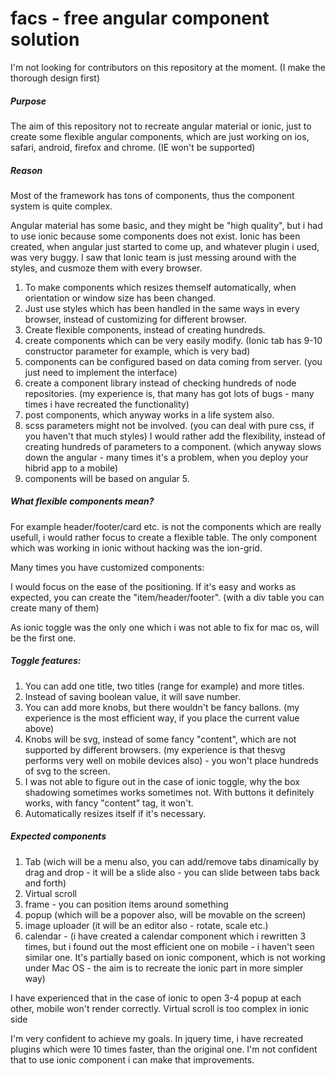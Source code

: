 # facs - free angular component solution

I'm not looking for contributors on this repository at the moment. (I make the thorough design first)

##### Purpose
The aim of this repository not to recreate angular material or ionic, just to create some flexible angular components, which are just working on ios, safari, android, firefox and chrome. (IE won't be supported)

##### Reason
Most of the framework has tons of components, thus the component system is quite complex.

Angular material has some basic, and they might be "high quality", but i had to use ionic because some components does not exist. Ionic has been created, when angular just started to come up, and whatever plugin i used, was very buggy.
I saw that Ionic team is just messing around with the styles, and cusmoze them with every browser.

1) To make components which resizes themself automatically, when orientation or window size has been changed.
2) Just use styles which has been handled in the same ways in every browser, instead of customizing for different browser.
3) Create flexible components, instead of creating hundreds.
4) create components which can be very easily modify. (Ionic tab has 9-10 constructor parameter for example, which is very bad)
5) components can be configured based on data coming from server. (you just need to implement the interface)
6) create a component library instead of checking hundreds of node repositories. (my experience is, that many has got lots of bugs - many times i have recreated the functionality)
7) post components, which anyway works in a life system also.
8) scss parameters might not be involved. (you can deal with pure css, if you haven't that much styles)
I would rather add the flexibility, instead of creating hundreds of parameters to a component. (which anyway slows down the angular - many times it's a problem, when you deploy your hibrid app to a mobile)
9) components will be based on angular 5.

##### What flexible components mean?
For example header/footer/card etc. is not the components which are really usefull, i would rather focus to create a flexible table. The only component which was working in ionic without hacking was the ion-grid.

Many times you have customized components:

I would focus on the ease of the positioning. If it's easy and works as expected, you can create the "item/header/footer". (with a div table you can create many of them)

As ionic toggle was the only one which i was not able to fix for mac os, will be the first one.

##### Toggle features:
1) You can add one title, two titles (range for example) and more titles.
2) Instead of saving boolean value, it will save number.
3) You can add more knobs, but there wouldn't be fancy ballons.
(my experience is the most efficient way, if you place the current value above)
4) Knobs will be svg, instead of some fancy "content", which are not supported by different browsers. (my experience is that thesvg performs very well on mobile devices also) - you won't place hundreds of svg to the screen.
5) I was not able to figure out in the case of ionic toggle, why the box shadowing sometimes works sometimes not.
With buttons it definitely works, with fancy "content" tag, it won't.
6) Automatically resizes itself if it's necessary.

##### Expected components
1) Tab (wich will be a menu also, you can add/remove tabs dinamically by drag and drop - it will be a slide also - you can slide between tabs back and forth)
2) Virtual scroll
3) frame - you can position items around something
4) popup (which will be a popover also, will be movable on the screen)
5) image uploader (it will be an editor also - rotate, scale etc.)
6) calendar - (i have created a calendar component which i rewritten 3 times, but i found out the most efficient one on mobile - i haven't seen similar one. It's partially based on ionic component, which is not working under Mac OS - the aim is to recreate the ionic part in more simpler way)

I have experienced that in the case of ionic to open 3-4 popup at each other, mobile won't render correctly.
Virtual scroll is too complex in ionic side

I'm very confident to achieve my goals. In jquery time, i have recreated plugins which were 10 times faster, than the original one. I'm not confident that to use ionic component i can make that improvements.
